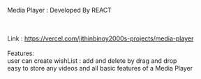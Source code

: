 Media Player : Developed By REACT<br><br><br>


Link : https://vercel.com/jithinbinoy2000s-projects/media-player<br><br>
Features:<br>
user can create wishList : add and delete by drag and drop<br>
easy to store any videos and all basic features of a Media Player<br>
